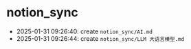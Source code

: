 # notion_sync
- 2025-01-31 09:26:40: create `notion_sync/AI.md`
- 2025-01-31 09:26:44: create `notion_sync/LLM 大语言模型.md`
